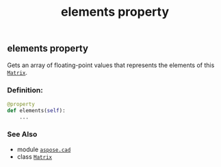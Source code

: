 ﻿---
title: elements property
second_title: Aspose.CAD for Python via .NET API References
description: 
type: docs
weight: 220
url: /aspose.cad/matrix/elements/
is_root: false
---

## elements property


Gets an array of floating-point values that represents the elements of this [`Matrix`](/cad/python-net/aspose.cad/matrix).
### Definition:
```python
@property
def elements(self):
    ...
```

### See Also
* module [`aspose.cad`](../../)
* class [`Matrix`](/cad/python-net/aspose.cad/matrix)
